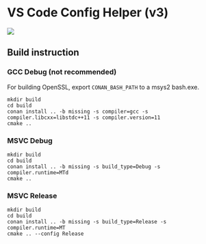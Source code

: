 # VS Code Config Helper (v3)

[![](https://img.shields.io/github/workflow/status/Guyutongxue/VSCodeConfigHelper3/CMake)](https://github.com/Guyutongxue/VSCodeConfigHelper3/actions/workflows/cmake.yml)

## Build instruction

### GCC Debug (not recommended)
For building OpenSSL, export `CONAN_BASH_PATH` to a msys2 bash.exe.

```
mkdir build
cd build
conan install .. -b missing -s compiler=gcc -s compiler.libcxx=libstdc++11 -s compiler.version=11
cmake ..
```

### MSVC Debug

```
mkdir build
cd build
conan install .. -b missing -s build_type=Debug -s compiler.runtime=MTd
cmake ..
```

### MSVC Release

```
mkdir build
cd build
conan install .. -b missing -s build_type=Release -s compiler.runtime=MT
cmake .. --config Release
```